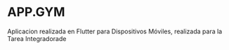 # APP.GYM
Aplicacion realizada en Flutter para Dispositivos Móviles, realizada para la Tarea Integradorade
